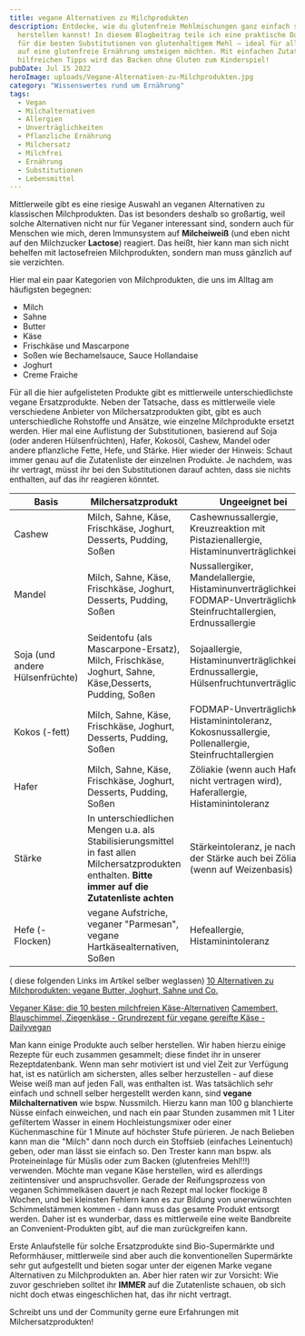 ```yaml
---
title: vegane Alternativen zu Milchprodukten
description: Entdecke, wie du glutenfreie Mehlmischungen ganz einfach selbst
  herstellen kannst! In diesem Blogbeitrag teile ich eine praktische Daumenregel
  für die besten Substitutionen von glutenhaltigem Mehl – ideal für alle, die
  auf eine glutenfreie Ernährung umsteigen möchten. Mit einfachen Zutaten und
  hilfreichen Tipps wird das Backen ohne Gluten zum Kinderspiel!
pubDate: Jul 15 2022
heroImage: uploads/Vegane-Alternativen-zu-Milchprodukten.jpg
category: "Wissenswertes rund um Ernährung"
tags:
  - Vegan
  - Milchalternativen
  - Allergien
  - Unverträglichkeiten
  - Pflanzliche Ernährung
  - Milchersatz
  - Milchfrei
  - Ernährung
  - Substitutionen
  - Lebensmittel
---
```


Mittlerweile gibt es eine riesige Auswahl an veganen Alternativen zu klassischen Milchprodukten. Das ist besonders deshalb so großartig, weil solche Alternativen nicht nur für Veganer interessant sind, sondern auch für Menschen wie mich, deren Immunsystem auf **Milcheiweiß** (und eben nicht auf den Milchzucker **Lactose**) reagiert. Das heißt, hier kann man sich nicht behelfen mit lactosefreien Milchprodukten, sondern man muss gänzlich auf sie verzichten.

Hier mal ein paar Kategorien von Milchprodukten, die uns im Alltag am häufigsten begegnen:

- Milch
- Sahne
- Butter
- Käse
- Frischkäse und Mascarpone
- Soßen wie Bechamelsauce, Sauce Hollandaise
- Joghurt
- Creme Fraiche

Für all die hier aufgelisteten Produkte gibt es mittlerweile unterschiedlichste vegane Ersatzprodukte. Neben der Tatsache, dass es mittlerweile viele verschiedene Anbieter von Milchersatzprodukten gibt, gibt es auch unterschiedliche Rohstoffe und Ansätze, wie einzelne Milchprodukte ersetzt werden. Hier mal eine Auflistung der Substitutionen, basierend auf Soja (oder anderen Hülsenfrüchten), Hafer, Kokosöl, Cashew, Mandel oder andere pflanzliche Fette, Hefe, und Stärke. Hier wieder der Hinweis: Schaut immer genau auf die Zutatenliste der einzelnen Produkte. Je nachdem, was ihr vertragt, müsst ihr bei den Substitutionen darauf achten, dass sie nichts enthalten, auf das ihr reagieren könntet.

| Basis                           | Milchersatzprodukt                                                                                                                                   | Ungeeignet bei                                                                                                             |
| ------------------------------- | ---------------------------------------------------------------------------------------------------------------------------------------------------- | -------------------------------------------------------------------------------------------------------------------------- |
| Cashew                          | Milch, Sahne, Käse, Frischkäse, Joghurt, Desserts, Pudding, Soßen                                                                                    | Cashewnussallergie, Kreuzreaktion mit Pistazienallergie, Histaminunverträglichkeit                                         |
| Mandel                          | Milch, Sahne, Käse, Frischkäse, Joghurt, Desserts, Pudding, Soßen                                                                                    | Nussallergiker, Mandelallergie, Histaminunverträglichkeit, FODMAP-Unverträglichkeit, Steinfruchtallergien, Erdnussallergie |
| Soja (und andere Hülsenfrüchte) | Seidentofu (als Mascarpone-Ersatz), Milch, Frischkäse, Joghurt, Sahne, Käse,Desserts, Pudding, Soßen                                                 | Sojaallergie, Histaminunverträglichkeit, Erdnussallergie, Hülsenfruchtunverträglichkeit                                    |
| Kokos (-fett)                   | Milch, Sahne, Käse, Frischkäse, Joghurt, Desserts, Pudding, Soßen                                                                                    | FODMAP-Unverträglichkeit, Histaminintoleranz, Kokosnussallergie, Pollenallergie, Steinfruchtallergien                      |
| Hafer                           | Milch, Sahne, Käse, Frischkäse, Joghurt, Desserts, Pudding, Soßen                                                                                    | Zöliakie (wenn auch Hafer nicht vertragen wird), Haferallergie, Histaminintoleranz                                         |
| Stärke                          | In unterschiedlichen Mengen u.a. als Stabilisierungsmittel in fast allen Milchersatzprodukten enthalten. **Bitte immer auf die Zutatenliste achten** | Stärkeintoleranz, je nach Art der Stärke auch bei Zöliakie (wenn auf Weizenbasis)                                          |
| Hefe (-Flocken)                 | vegane Aufstriche, veganer "Parmesan", vegane Hartkäsealternativen, Soßen                                                                            | Hefeallergie, Histaminintoleranz                                                                                           |

( diese folgenden Links im Artikel selber weglassen)
[10 Alternativen zu Milchprodukten: vegane Butter, Joghurt, Sahne und Co.](https://proveg.com/de/ernaehrung/pflanzliche-alternativen/10-vegane-alternativen-zu-milchprodukten/)

[Veganer Käse: die 10 besten milchfreien Käse-Alternativen](https://proveg.com/de/ernaehrung/pflanzliche-alternativen/veganer-kaese/)
[Camembert, Blauschimmel, Ziegenkäse - Grundrezept für vegane gereifte Käse - Dailyvegan](https://www.dailyvegan.de/2021/11/02/camembert-blauschimmel-ziegenkaese-grundrezept-fuer-vegane-gereifte-kaese/)

Man kann einige Produkte auch selber herstellen. Wir haben hierzu einige Rezepte für euch zusammen gesammelt; diese findet ihr in unserer Rezeptdatenbank. Wenn man sehr motiviert ist und viel Zeit zur Verfügung hat, ist es natürlich am sichersten, alles selber herzustellen - auf diese Weise weiß man auf jeden Fall, was enthalten ist.
Was tatsächlich sehr einfach und schnell selber hergestellt werden kann, sind **vegane Milchalternativen** wie bspw. Nussmilch. Hierzu kann man 100 g blanchierte Nüsse einfach einweichen, und nach ein paar Stunden zusammen mit 1 Liter gefiltertem Wasser in einem Hochleistungsmixer oder einer Küchenmaschine für 1 Minute auf höchster Stufe pürieren. Je nach Belieben kann man die "Milch" dann noch durch ein Stoffsieb (einfaches Leinentuch) geben, oder man lässt sie einfach so. Den Trester kann man bspw. als Proteineinlage für Müslis oder zum Backen (glutenfreies Mehl!!!) verwenden.
Möchte man vegane Käse herstellen, wird es allerdings zeitintensiver und anspruchsvoller.
Gerade der Reifungsprozess von veganen Schimmelkäsen dauert je nach Rezept mal locker flockige 8 Wochen, und bei kleinsten Fehlern kann es zur Bildung von unerwünschten Schimmelstämmen kommen - dann muss das gesamte Produkt entsorgt werden. Daher ist es wunderbar, dass es mittlerweile eine weite Bandbreite an Convenient-Produkten gibt, auf die man zurückgreifen kann.

Erste Anlaufstelle für solche Ersatzprodukte sind Bio-Supermärkte und Reformhäuser, mittlerweile sind aber auch die konventionellen Supermärkte sehr gut aufgestellt und bieten sogar unter der eigenen Marke vegane Alternativen zu Milchprodukten an. Aber hier raten wir zur Vorsicht: Wie zuvor geschrieben solltet ihr **IMMER** auf die Zutatenliste schauen, ob sich nicht doch etwas eingeschlichen hat, das ihr nicht vertragt.

Schreibt uns und der Community gerne eure Erfahrungen mit Milchersatzprodukten!

